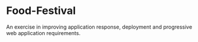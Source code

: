 # Food-Festival

An exercise in improving application response, deployment and progressive web application requirements.
